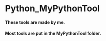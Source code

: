 # Python_MyPythonTool
#### These tools are made by me.
#### Most tools are put in the MyPythonTool folder.
